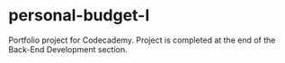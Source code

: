 # personal-budget-I
 Portfolio project for Codecademy. Project is completed at the end of the Back-End Development section.
